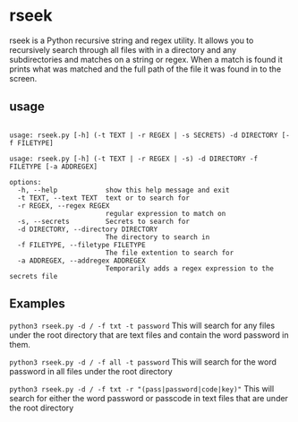 # rseek

rseek is a Python recursive string and regex utility. It allows you to recursively search through all files with in a directory and any subdirectories and matches on a string or regex. When a match is found it prints what was matched and the full path of the file it was found in to the screen.

## usage

~~~

usage: rseek.py [-h] (-t TEXT | -r REGEX | -s SECRETS) -d DIRECTORY [-f FILETYPE]

usage: rseek.py [-h] (-t TEXT | -r REGEX | -s) -d DIRECTORY -f FILETYPE [-a ADDREGEX]

options:
  -h, --help            show this help message and exit
  -t TEXT, --text TEXT  text or to search for
  -r REGEX, --regex REGEX
                        regular expression to match on
  -s, --secrets         Secrets to search for
  -d DIRECTORY, --directory DIRECTORY
                        The directory to search in
  -f FILETYPE, --filetype FILETYPE
                        The file extention to search for
  -a ADDREGEX, --addregex ADDREGEX
                        Temporarily adds a regex expression to the secrets file
~~~

      
## Examples

`python3 rseek.py -d / -f txt -t password`
This will search for any files under the root directory that are text files and contain the word password in them.

`python3 rseek.py -d / -f all -t password`
This will search for the word password in all files under the root directory

`python3 rseek.py -d / -f txt -r "(pass|password|code|key)"`
This will search for either the word password or passcode in text files that are under the root directory
<script src="https://github.com/3Xploitd/credminer/blob/main/demo5.cast" id="asciicast-14" async data-autoplay="true" data-size="big"></script>

